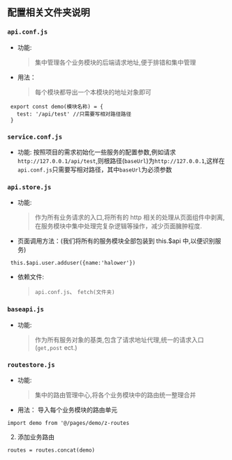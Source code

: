 ## 配置相关文件夹说明

### `api.conf.js`

- 功能:
  > 集中管理各个业务模块的后端请求地址,便于排错和集中管理
- 用法：
  > 每个模块都导出一个本模块的地址对象即可

```
 export const demo(模块名称) = {
   test: '/api/test' //只需要写相对路径路径
 }
```

### `service.conf.js`

- 功能: 按照项目的需求初始化一些服务的配置参数,例如请求`http://127.0.0.1/api/test`,则根路径(`baseUrl`)为`http://127.0.0.1`,这样在`api.conf.js`只需要写相对路径，其中`baseUrl`为必须参数
  >

### `api.store.js`

- 功能:
  > 作为所有业务请求的入口,将所有的 http 相关的处理从页面组件中剥离,在服务模块中集中处理完复杂逻辑等操作，减少页面臃肿程度.
- 页面调用方法：(我们将所有的服务模块全部包装到 this.$api 中,以便识别服务)

```
 this.$api.user.adduser({name:'halower'})
```

- 依赖文件:
  > `api.conf.js`、 `fetch(文件夹)`

### `baseapi.js`

- 功能:
  > 作为所有服务对象的基类,包含了请求地址代理,统一的请求入口(`get,post` ect.)

### `routestore.js`

- 功能:
  > 集中的路由管理中心,将各个业务模块中的路由统一整理合并
- 用法：
  导入每个业务模块的路由单元

```
import demo from '@/pages/demo/z-routes
```

2.  添加业务路由

```
routes = routes.concat(demo)
```
